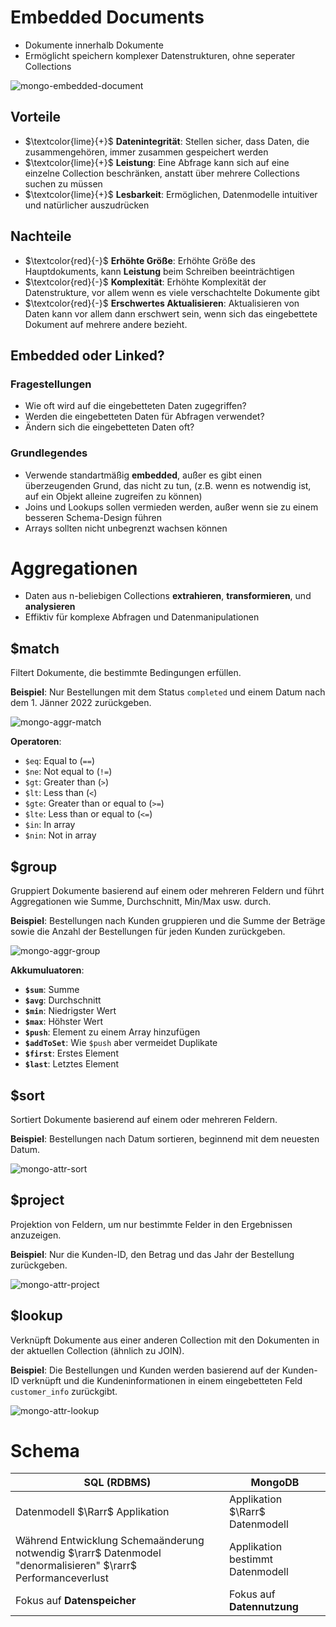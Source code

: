 # Embedded Documents
- Dokumente innerhalb Dokumente
- Ermöglicht speichern komplexer Datenstrukturen, ohne seperater Collections 

![mongo-embedded-document](assets/mongo-embedded-document.png)

## Vorteile
- $\textcolor{lime}{+}$ **Datenintegrität**: Stellen sicher, dass Daten, die zusammengehören, immer zusammen gespeichert werden
- $\textcolor{lime}{+}$ **Leistung**: Eine Abfrage kann sich auf eine einzelne Collection beschränken, anstatt über mehrere Collections suchen zu müssen
- $\textcolor{lime}{+}$ **Lesbarkeit**: Ermöglichen, Datenmodelle intuitiver und natürlicher auszudrücken

## Nachteile
- $\textcolor{red}{-}$ **Erhöhte Größe**: Erhöhte Größe des Hauptdokuments, kann **Leistung** beim Schreiben beeinträchtigen
- $\textcolor{red}{-}$ **Komplexität**: Erhöhte Komplexität der Datenstrukture, vor allem wenn es viele verschachtelte Dokumente gibt
- $\textcolor{red}{-}$ **Erschwertes Aktualisieren**: Aktualisieren von Daten kann vor allem dann erschwert sein, wenn sich das eingebettete Dokument auf mehrere andere bezieht. 

## Embedded oder Linked?
### Fragestellungen
- Wie oft wird auf die eingebetteten Daten zugegriffen?
- Werden die eingebetteten Daten für Abfragen verwendet?
- Ändern sich die eingebetteten Daten oft?

### Grundlegendes
- Verwende standartmäßig **embedded**, außer es gibt einen überzeugenden Grund, das nicht zu tun, (z.B. wenn es notwendig ist, auf ein Objekt alleine zugreifen zu können)
- Joins und Lookups sollen vermieden werden, außer wenn sie zu einem besseren Schema-Design führen
- Arrays sollten nicht unbegrenzt wachsen können

# Aggregationen
- Daten aus n-beliebigen Collections **extrahieren**, **transformieren**, und **analysieren**
- Effiktiv für komplexe Abfragen und Datenmanipulationen

## $match
Filtert Dokumente, die bestimmte Bedingungen erfüllen.

**Beispiel**: Nur Bestellungen mit dem Status `completed` und einem Datum nach dem 1. Jänner 2022 zurückgeben.

![mongo-aggr-match](assets/mongo-aggr-match.png)

**Operatoren**: 
- `$eq`: Equal to (`==`)
- `$ne`: Not equal to (`!=`)
- `$gt`: Greater than (`>`)
- `$lt`: Less than (`<`)
- `$gte`: Greater than or equal to (`>=`)
- `$lte`: Less than or equal to (`<=`)
- `$in`: In array
- `$nin`: Not in array

## $group
Gruppiert Dokumente basierend auf einem oder mehreren Feldern und
führt Aggregationen wie Summe, Durchschnitt, Min/Max usw. durch.

**Beispiel**: Bestellungen nach Kunden gruppieren und die Summe der Beträge sowie die Anzahl der Bestellungen für jeden Kunden zurückgeben.

![mongo-aggr-group](assets/mongo-aggr-group.png)

**Akkumuluatoren**:
- **`$sum`**: Summe
- **`$avg`**: Durchschnitt
- **`$min`**: Niedrigster Wert
- **`$max`**: Höhster Wert
- **`$push`**: Element zu einem Array hinzufügen
- **`$addToSet`**: Wie `$push` aber vermeidet Duplikate
- **`$first`**: Erstes Element
- **`$last`**: Letztes Element

## $sort
Sortiert Dokumente basierend auf einem oder mehreren Feldern.

**Beispiel**: Bestellungen nach Datum sortieren, beginnend mit dem neuesten Datum.

![mongo-attr-sort](assets/mongo-attr-sort.png)

## $project
Projektion von Feldern, um nur bestimmte Felder in den Ergebnissen
anzuzeigen.

**Beispiel**: Nur die Kunden-ID, den Betrag und das Jahr der Bestellung zurückgeben.

![mongo-attr-project](assets/mongo-attr-project.png)

## $lookup
Verknüpft Dokumente aus einer anderen Collection mit den Dokumenten in der aktuellen Collection (ähnlich zu JOIN).

**Beispiel**: Die Bestellungen und Kunden werden basierend auf der Kunden-ID verknüpft und die Kundeninformationen in einem eingebetteten Feld `customer_info` zurückgibt.

![mongo-attr-lookup](assets/mongo-attr-lookup.png)

# Schema
|SQL (RDBMS)|MongoDB|
|-|-|
|Datenmodell $\Rarr$ Applikation|Applikation $\Rarr$ Datenmodell|
|Während Entwicklung Schemaänderung notwendig $\rarr$ Datenmodel "denormalisieren" $\rarr$ Performanceverlust|Applikation bestimmt Datenmodell|
|Fokus auf **Datenspeicher**|Fokus auf **Datennutzung**|